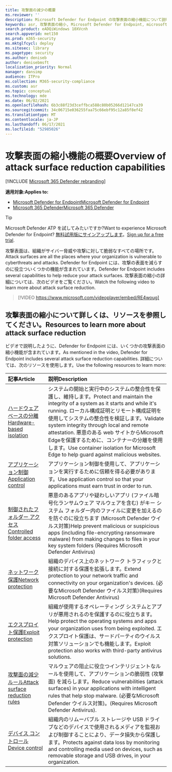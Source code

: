 ```yaml
---
title: 攻撃面の減少の概要
ms.reviewer: ''
description: Microsoft Defender for Endpoint の攻撃表面の縮小機能について説明します。
keywords: asr, 攻撃表面の縮小, Microsoft Defender for Endpoint, microsoft Defender, ウイルス対策, av, Windows Defender
search.product: eADQiWindows 10XVcnh
search.appverid: met150
ms.prod: m365-security
ms.mktglfcycl: deploy
ms.sitesec: library
ms.pagetype: security
ms.author: deniseb
author: denisebmsft
localization_priority: Normal
manager: dansimp
audience: ITPro
ms.collection: M365-security-compliance
ms.custom: asr
ms.topic: conceptual
ms.technology: mde
ms.date: 06/02/2021
ms.openlocfilehash: 6b3c88f23d3ceffbca588c80b05266d12147ca39
ms.sourcegitcommit: 34c06715e036255faa75c66ebf95c12a85f8ef42
ms.translationtype: MT
ms.contentlocale: ja-JP
ms.lasthandoff: 06/17/2021
ms.locfileid: "52985026"
---
```

# <a name="overview-of-attack-surface-reduction-capabilities"></a><span data-ttu-id="7ed28-104">攻撃表面の縮小機能の概要</span><span class="sxs-lookup"><span data-stu-id="7ed28-104">Overview of attack surface reduction capabilities</span></span>

[!INCLUDE [Microsoft 365 Defender rebranding](../../includes/microsoft-defender.md)]

<span data-ttu-id="7ed28-105">**適用対象:**</span><span class="sxs-lookup"><span data-stu-id="7ed28-105">**Applies to:**</span></span>

- [<span data-ttu-id="7ed28-106">Microsoft Defender for Endpoint</span><span class="sxs-lookup"><span data-stu-id="7ed28-106">Microsoft Defender for Endpoint</span></span>](https://go.microsoft.com/fwlink/p/?linkid=2154037)
- [<span data-ttu-id="7ed28-107">Microsoft 365 Defender</span><span class="sxs-lookup"><span data-stu-id="7ed28-107">Microsoft 365 Defender</span></span>](https://go.microsoft.com/fwlink/?linkid=2118804)

> [!TIP]
> <span data-ttu-id="7ed28-108">Microsoft Defender ATP を試してみたいですか?</span><span class="sxs-lookup"><span data-stu-id="7ed28-108">Want to experience Microsoft Defender for Endpoint?</span></span> <span data-ttu-id="7ed28-109">[無料試用版にサインアップします](https://www.microsoft.com/microsoft-365/windows/microsoft-defender-atp?ocid=docs-wdatp-exposedapis-abovefoldlink)。</span><span class="sxs-lookup"><span data-stu-id="7ed28-109">[Sign up for a free trial](https://www.microsoft.com/microsoft-365/windows/microsoft-defender-atp?ocid=docs-wdatp-exposedapis-abovefoldlink).</span></span>

<span data-ttu-id="7ed28-110">攻撃表面は、組織がサイバー脅威や攻撃に対して脆弱なすべての場所です。</span><span class="sxs-lookup"><span data-stu-id="7ed28-110">Attack surfaces are all the places where your organization is vulnerable to cyberthreats and attacks.</span></span> <span data-ttu-id="7ed28-111">Defender for Endpoint には、攻撃の表面を減らすのに役立ついくつかの機能が含まれています。</span><span class="sxs-lookup"><span data-stu-id="7ed28-111">Defender for Endpoint includes several capabilities to help reduce your attack surfaces.</span></span> <span data-ttu-id="7ed28-112">攻撃表面の縮小の詳細については、次のビデオをご覧ください。</span><span class="sxs-lookup"><span data-stu-id="7ed28-112">Watch the following video to learn more about attack surface reduction.</span></span>

> [!VIDEO https://www.microsoft.com/videoplayer/embed/RE4woug]

## <a name="resources-to-learn-more-about-attack-surface-reduction"></a><span data-ttu-id="7ed28-113">攻撃表面の縮小について詳しくは、リソースを参照してください。</span><span class="sxs-lookup"><span data-stu-id="7ed28-113">Resources to learn more about attack surface reduction</span></span>

<span data-ttu-id="7ed28-114">ビデオで説明したように、Defender for Endpoint には、いくつかの攻撃表面の縮小機能が含まれています。</span><span class="sxs-lookup"><span data-stu-id="7ed28-114">As mentioned in the video, Defender for Endpoint includes several attack surface reduction capabilities.</span></span> <span data-ttu-id="7ed28-115">詳細については、次のリソースを使用します。</span><span class="sxs-lookup"><span data-stu-id="7ed28-115">Use the following resources to learn more:</span></span>

| <span data-ttu-id="7ed28-116">記事</span><span class="sxs-lookup"><span data-stu-id="7ed28-116">Article</span></span> | <span data-ttu-id="7ed28-117">説明</span><span class="sxs-lookup"><span data-stu-id="7ed28-117">Description</span></span> |
|:---|:---|
| [<span data-ttu-id="7ed28-118">ハードウェア ベースの分離</span><span class="sxs-lookup"><span data-stu-id="7ed28-118">Hardware-based isolation</span></span>](/windows/security/threat-protection/microsoft-defender-application-guard/md-app-guard-overview) | <span data-ttu-id="7ed28-119">システムの開始と実行中のシステムの整合性を保護し、維持します。</span><span class="sxs-lookup"><span data-stu-id="7ed28-119">Protect and maintain the integrity of a system as it starts and while it's running.</span></span> <span data-ttu-id="7ed28-120">ローカル構成証明とリモート構成証明を使用してシステムの整合性を検証します。</span><span class="sxs-lookup"><span data-stu-id="7ed28-120">Validate system integrity through local and remote attestation.</span></span> <span data-ttu-id="7ed28-121">悪意のある web サイトからMicrosoft Edgeを保護するために、コンテナーの分離を使用します。</span><span class="sxs-lookup"><span data-stu-id="7ed28-121">Use container isolation for Microsoft Edge to help guard against malicious websites.</span></span> |
| [<span data-ttu-id="7ed28-122">アプリケーション制御</span><span class="sxs-lookup"><span data-stu-id="7ed28-122">Application control</span></span>](/windows/security/threat-protection/windows-defender-application-control/windows-defender-application-control) | <span data-ttu-id="7ed28-123">アプリケーション制御を使用して、アプリケーションを実行するために信頼を得る必要があります。</span><span class="sxs-lookup"><span data-stu-id="7ed28-123">Use application control so that your applications must earn trust in order to run.</span></span> |
| [<span data-ttu-id="7ed28-124">制御されたフォルダー アクセス</span><span class="sxs-lookup"><span data-stu-id="7ed28-124">Controlled folder access</span></span>](controlled-folders.md) | <span data-ttu-id="7ed28-125">悪意のあるアプリや疑わしいアプリ (ファイル暗号化ランサムウェア マルウェアを含む) がキー システム フォルダー内のファイルに変更を加えるのを防ぐのに役立ちます (Microsoft Defender ウイルス対策)</span><span class="sxs-lookup"><span data-stu-id="7ed28-125">Help prevent malicious or suspicious apps (including file-encrypting ransomware malware) from making changes to files in your key system folders (Requires Microsoft Defender Antivirus)</span></span> |
| [<span data-ttu-id="7ed28-126">ネットワーク保護</span><span class="sxs-lookup"><span data-stu-id="7ed28-126">Network protection</span></span>](network-protection.md) | <span data-ttu-id="7ed28-127">組織のデバイス上のネットワーク トラフィックと接続に対する保護を拡張します。</span><span class="sxs-lookup"><span data-stu-id="7ed28-127">Extend protection to your network traffic and connectivity on your organization's devices.</span></span> <span data-ttu-id="7ed28-128">(必要なMicrosoft Defender ウイルス対策)</span><span class="sxs-lookup"><span data-stu-id="7ed28-128">(Requires Microsoft Defender Antivirus)</span></span> |
| [<span data-ttu-id="7ed28-129">エクスプロイト保護</span><span class="sxs-lookup"><span data-stu-id="7ed28-129">Exploit protection</span></span>](exploit-protection.md) | <span data-ttu-id="7ed28-130">組織が使用するオペレーティング システムとアプリが悪用されるのを保護するのに役立ちます。</span><span class="sxs-lookup"><span data-stu-id="7ed28-130">Help protect the operating systems and apps your organization uses from being exploited.</span></span> <span data-ttu-id="7ed28-131">エクスプロイト保護は、サードパーティのウイルス対策ソリューションでも機能します。</span><span class="sxs-lookup"><span data-stu-id="7ed28-131">Exploit protection also works with third-party antivirus solutions.</span></span> |
| [<span data-ttu-id="7ed28-132">攻撃面の減少ルール</span><span class="sxs-lookup"><span data-stu-id="7ed28-132">Attack surface reduction rules</span></span>](attack-surface-reduction.md) | <span data-ttu-id="7ed28-133">マルウェアの阻止に役立つインテリジェントなルールを使用して、アプリケーションの脆弱性 (攻撃面) を減らします。</span><span class="sxs-lookup"><span data-stu-id="7ed28-133">Reduce vulnerabilities (attack surfaces) in your applications with intelligent rules that help stop malware.</span></span> <span data-ttu-id="7ed28-134">(必要なMicrosoft Defender ウイルス対策)。</span><span class="sxs-lookup"><span data-stu-id="7ed28-134">(Requires Microsoft Defender Antivirus).</span></span> |
| [<span data-ttu-id="7ed28-135">デバイス コントロール</span><span class="sxs-lookup"><span data-stu-id="7ed28-135">Device control</span></span>](device-control-report.md) | <span data-ttu-id="7ed28-136">組織内のリムーバブル ストレージや USB ドライブなどのデバイスで使用されるメディアを監視および制御することにより、データ損失から保護します。</span><span class="sxs-lookup"><span data-stu-id="7ed28-136">Protects against data loss by monitoring and controlling media used on devices, such as removable storage and USB drives, in your organization.</span></span> |
